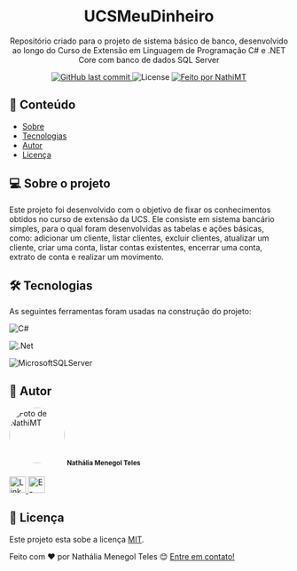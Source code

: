 <h1 align="center">UCSMeuDinheiro</h1>

<p align="center">
  Repositório criado para o projeto de sistema básico de banco, desenvolvido ao longo do Curso de Extensão em Linguagem de Programação C# e .NET Core com banco de dados SQL Server
</p>

<p align="center">

  <a href="https://github.com/NathiMT/UCSMeuDinheiro/commits/master">
      <img alt="GitHub last commit" src="https://img.shields.io/github/last-commit/NathiMT/UCSMeuDinheiro/master">
  </a>

  <img alt="License" src="https://img.shields.io/badge/license-MIT-brightgreen">

  <a href="https://github.com/NathiMT">
      <img alt="Feito por NathiMT" src="https://img.shields.io/badge/feito%20por-NathiMT-%237519C1">
  </a>
 
 </p>

## 📌 Conteúdo

   * <a href="#-sobre-o-projeto">Sobre</a>
   * <a href="#-tecnologias">Tecnologias</a>
   * <a href="#-autor">Autor</a>
   * <a href="#-licença">Licença</a>

## 💻 Sobre o projeto

Este projeto foi desenvolvido com o objetivo de fixar os conhecimentos obtidos no curso de extensão da UCS. Ele consiste em sistema bancário simples, para o qual foram desenvolvidas as tabelas e ações básicas, como: adicionar um cliente, listar clientes, excluir clientes, atualizar um cliente, criar uma conta, listar contas existentes, encerrar uma conta, extrato de conta e realizar um movimento. 


## 🛠 Tecnologias

As seguintes ferramentas foram usadas na construção do projeto:

![C#](https://img.shields.io/badge/c%23-%23239120.svg?style=for-the-badge&logo=c-sharp&logoColor=white)

![.Net](https://img.shields.io/badge/.NET-5C2D91?style=for-the-badge&logo=.net&logoColor=white)

![MicrosoftSQLServer](https://img.shields.io/badge/Microsoft%20SQL%20Server-CC2927?style=for-the-badge&logo=microsoft%20sql%20server&logoColor=white)


## 🦸 Autor

<img style="border-radius: 50%;" src="https://avatars.githubusercontent.com/NathiMT" width="100px;" alt="Foto de NathiMT"/>
<sub><b>Nathália Menegol Teles</b></sub></a> <a href="https://github.com/NathiMT"></a>
<br>
<br>
<a href="https://www.linkedin.com/in/nath%C3%A1lia-menegol-teles-3a66b31a0/">
  <img src='https://img.shields.io/badge/LinkedIn-0077B5?style=for-the-badge&logo=linkedin&logoColor=white' alt = 'Linkedin' height = '30'>
</a>
<a href="mailto:nmteles@ucs.br">
  <img src='https://img.shields.io/badge/Gmail-D14836?style=for-the-badge&logo=gmail&logoColor=white' alt = 'E-mail' height = '30'>
</a>

## 📝 Licença

Este projeto esta sobe a licença [MIT](./LICENSE).

Feito com ❤️ por Nathália Menegol Teles 😊 [Entre em contato!](https://www.linkedin.com/in/nath%C3%A1lia-menegol-teles-3a66b31a0/)

